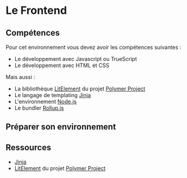 # Le Frontend

## Compétences

Pour cet environnement vous devez avoir les compétences suivantes :

- Le développement avec Javascript ou TrueScript
- Le développement avec HTML et CSS

Mais aussi :

- La bibliothèque [LitElement](https://lit-element.polymer-project.org/) du projet [Polymer Project](https://www.polymer-project.org/)
- Le langage de templating [Jinja](https://jinja.palletsprojects.com/en/2.11.x/)
- L'environnement [Node.js](https://nodejs.org/fr/)
- Le bundler [Rollup.js](https://rollupjs.org/guide/en/)

## Préparer son environnement

## Ressources

- [Jinja](https://jinja.palletsprojects.com/en/2.11.x/)
- [LitElement](https://lit-element.polymer-project.org/) du projet [Polymer Project](https://www.polymer-project.org/)
